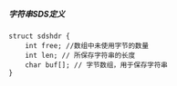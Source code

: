 ##### 字符串SDS定义

```
struct sdshdr {
	int free; //数组中未使用字节的数量
	int len; // 所保存字符串的长度
	char buf[]; // 字节数组，用于保存字符串	
}
```

